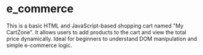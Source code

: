 # e_commerce
This is a basic HTML and JavaScript-based shopping cart named "My CartZone". It allows users to add products to the cart and view the total price dynamically. Ideal for beginners to understand DOM manipulation and simple e-commerce logic.
